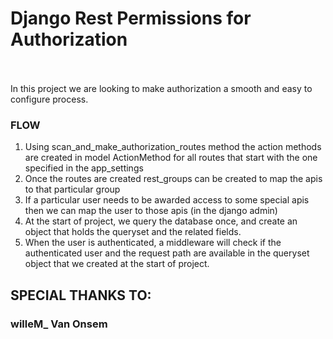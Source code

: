<h1> Django Rest Permissions for Authorization</h1> <br>
<br>
In this project we are looking to make authorization a smooth and easy to configure process.


<h3> FLOW </h3>

1. Using scan_and_make_authorization_routes method the action methods are created in model ActionMethod for all routes that start with the one specified in the app_settings 
2. Once the routes are created rest_groups can be created to map the apis to that particular group
3. If a particular user needs to be awarded access to some special apis then we can map the user to those apis (in the django admin)
4. At the start of project, we query the database once, and create an object that holds the queryset and the related fields. 
5. When the user is authenticated, a middleware will check if the authenticated user and the request path are available in the queryset object that we created at the start of project.


## SPECIAL THANKS TO: <br>
### willeM_ Van Onsem
